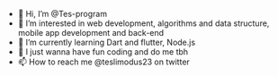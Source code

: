 - 👋 Hi, I’m @Tes-program
- 👀 I’m interested in web development, algorithms and data structure, mobile app development and back-end
- 🌱 I’m currently learning Dart and flutter, Node.js
- 💞️ I just wanna have fun coding and do me tbh
- 📫 How to reach me @teslimodus23 on twitter

<!---
Tes-program/Tes-program is a ✨ special ✨ repository because its `README.md` (this file) appears on your GitHub profile.
You can click the Preview link to take a look at your changes.
--->
